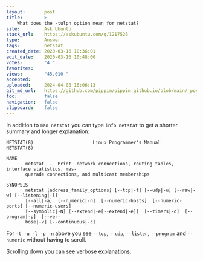 ```yaml
---
layout:       post
title:        >
    What does the -tulpn option mean for netstat?
site:         Ask Ubuntu
stack_url:    https://askubuntu.com/q/1217526
type:         Answer
tags:         netstat
created_date: 2020-03-16 10:36:01
edit_date:    2020-03-16 10:48:00
votes:        "4 "
favorites:    
views:        "45,010 "
accepted:     
uploaded:     2024-04-08 16:06:13
git_md_url:   https://github.com/pippim/pippim.github.io/blob/main/_posts/2020/2020-03-16-What-does-the-tulpn-option-mean-for-netstat_.md
toc:          false
navigation:   false
clipboard:    false
---
```


In addition to `man netstat` you can type `info netstat` to get a shorter summary and longer explanation:

``` 
NETSTAT(8)                      Linux Programmer's Manual                      NETSTAT(8)

NAME
       netstat  -  Print  network connections, routing tables, interface statistics, mas‐
       querade connections, and multicast memberships

SYNOPSIS
       netstat [address_family_options] [--tcp|-t] [--udp|-u] [--raw|-w] [--listening|-l]
       [--all|-a]  [--numeric|-n]  [--numeric-hosts]  [--numeric-ports] [--numeric-users]
       [--symbolic|-N] [--extend|-e[--extend|-e]]  [--timers|-o]  [--program|-p]  [--ver‐
       bose|-v] [--continuous|-c]

```

For `-t -u -l -p -n` above you see `--tcp`, `--udp`, `--listen`, `--program` and `--numeric` without having to scroll.

Scrolling down you can see verbose explanations.
